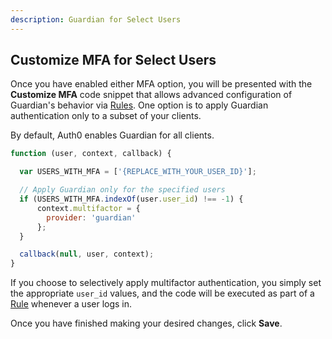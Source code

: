 ```yaml
---
description: Guardian for Select Users
---
```

## Customize MFA for Select Users

Once you have enabled either MFA option, you will be presented with the **Customize MFA** code snippet that allows advanced configuration of Guardian's behavior via [Rules](/rules). One option is to apply Guardian authentication only to a subset of your clients.

By default, Auth0 enables Guardian for all clients.

```js
function (user, context, callback) {

  var USERS_WITH_MFA = ['{REPLACE_WITH_YOUR_USER_ID}'];

  // Apply Guardian only for the specified users
  if (USERS_WITH_MFA.indexOf(user.user_id) !== -1) {
      context.multifactor = {
        provider: 'guardian' 
      };
  }

  callback(null, user, context);
}
```

If you choose to selectively apply multifactor authentication, you simply set the appropriate `user_id` values, and the code will be executed as part of a [Rule](/rules) whenever a user logs in.

Once you have finished making your desired changes, click **Save**.
